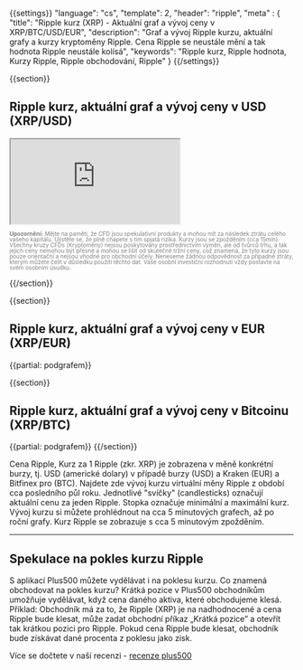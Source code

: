 ﻿{{settings}}
  "language": "cs",
  "template": 2,
  "header": "ripple",
  "meta" : {
    "title": "Ripple kurz (XRP) - Aktuální graf a vývoj ceny v XRP/BTC/USD/EUR",
    "description": "Graf a vývoj Ripple kurzu, aktuální grafy a kurzy kryptoměny Ripple. Cena Ripple se neustále mění a tak hodnota Ripple neustále kolísá",
    "keywords": "Ripple kurz, Ripple hodnota, Kurzy Ripple, Ripple obchodování, Ripple"
  }
{{/settings}}




{{section}}

## Ripple kurz, aktuální graf a vývoj ceny v USD **(XRP/USD)** 

<div class="container kurz">
<a href="http://blog.forexsrovnavac.cz/plus500cz"></a>
<a href="http://blog.forexsrovnavac.cz/plus500cz"></a>
<iframe src="http://marketools.plus500.com/Widgets/InstrumentChartContainer?hl=cs&cty=CZ&id=66349&tags=widg+chart+bitcoin&pl=2&instSymb=XRPUSD"></iframe>
</div>

<div class="alert">
    <font size="1" color="grey" face="">
    <p style="line-height:100%"> 
        <strong>Upozornění:</strong>
                Mějte na paměti, že CFD jsou spekulativní produkty a mohou mít za následek ztrátu celého vašeho kapitálu. Ujistěte se, že plně chápete s tím spjatá rizika. Kurzy jsou se zpožděním (cca 15min). Všechny kruzy CFDs (Kryptoměny) nejsou poskytovány prostřednictvím výměn, ale od tvůrců trhu, a tak jejich ceny nemohou být přesné a mohou se lišit od skutečné tržní ceny, což znamená, že tyto kurzy jsou pouze orientační a nejsou vhodné pro obchodní účely. Neneseme žádnou odpovědnost za případné ztráty, kterým můžete čelit v důsledku použití těchto dat. Vaše osobní investiční rozhodnutí vždy postavte na svém osobním úsudku.</p>
    </font>
</div>

{{/section}}


{{section}}
## Ripple kurz, aktuální graf a vývoj ceny v EUR **(XRP/EUR)**

<!-- TradingView Widget BEGIN -->
<script type="text/javascript" src="https://d33t3vvu2t2yu5.cloudfront.net/tv.js"></script>
<script type="text/javascript">
new TradingView.widget({
  "width": "100%",
  "height": 400,
  "symbol": "KRAKEN:XRPEUR",
  "interval": "D",
  "timezone": "Etc/UTC",
  "theme": "White",
  "style": "1",
  "locale": "en",
  "toolbar_bg": "#f1f3f6",
  "allow_symbol_change": true,
  "hideideas": true,
  "show_popup_button": true,
  "popup_width": "1000",
  "popup_height": "650",
});

</script>
<!-- TradingView Widget END -->

{{partial: podgrafem}}

{{section}}


## Ripple kurz, aktuální graf a vývoj ceny v Bitcoinu **(XRP/BTC)**

<!-- TradingView Widget BEGIN -->
<script type="text/javascript" src="https://d33t3vvu2t2yu5.cloudfront.net/tv.js"></script>
<script type="text/javascript">
new TradingView.widget({
  "width": "100%",
  "height": 400,
  "symbol": "BITFINEX:XRPBTC",
  "interval": "D",
  "timezone": "Etc/UTC",
  "theme": "White",
  "style": "1",
  "locale": "en",
  "toolbar_bg": "#f1f3f6",
  "allow_symbol_change": true,
  "hideideas": true,
  "show_popup_button": true,
  "popup_width": "1000",
  "popup_height": "650",
});

</script>
<!-- TradingView Widget END -->
{{partial: podgrafem}}
{{/section}}

Cena Ripple, Kurz za 1 Ripple (zkr. XRP) je zobrazena v měně konkrétní burzy, tj. USD (americké dolary) v případě burzy (USD) a Kraken (EUR) a Bitfinex pro (BTC). Najdete zde vývoj kurzu virtuální měny Ripple z období cca posledního půl roku. Jednotlivé "svíčky" (candlesticks) označují aktuální cenu za jeden Ripple. Stopka označuje minimální a maximální kurz. Vývoj kurzu si můžete prohlédnout na cca 5 minutových grafech, až po roční grafy. Kurz Ripple se zobrazuje s cca 5 minutovým zpožděním.
- - -


## Spekulace na pokles kurzu Ripple

S aplikací Plus500 můžete vydělávat i na poklesu kurzu. Co znamená obchodovat na pokles kurzu? Krátká pozice v Plus500 obchodníkům umožňuje vydělávat, když cena daného aktiva, které obchodujeme klesá. Příklad: Obchodník má za to, že Ripple (XRP) je na nadhodnocené a cena Ripple bude klesat, může zadat obchodní příkaz „Krátká pozice” a otevřít tak krátkou pozici pro Ripple. Pokud cena Ripple bude klesat, obchodník bude získávat dané procenta z poklesu jako zisk. 

Více se dočtete v naší recenzi - [recenze plus500](http://forexsrovnavac.cz/plus500)




